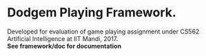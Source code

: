 # Dodgem Playing Framework.
 Developed for evaluation of game playing assignment under CS562 Artificial Intelligence at IIT Mandi, 2017.  
 **See framework/doc for documentation**
